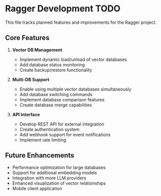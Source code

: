 # Ragger Development TODO

This file tracks planned features and improvements for the Ragger project.

## Core Features

1. **Vector DB Management**
   - Implement dynamic load/unload of vector databases
   - Add database status monitoring
   - Create backup/restore functionality

2. **Multi-DB Support**
   - Enable using multiple vector databases simultaneously
   - Add database switching commands
   - Implement database comparison features
   - Create database merge capabilities

3. **API Interface**
   - Develop REST API for external integration
   - Create authentication system
   - Add webhook support for event notifications
   - Implement rate limiting

## Future Enhancements

- Performance optimization for large databases
- Support for additional embedding models
- Integration with more LLM providers
- Enhanced visualization of vector relationships
- Mobile client application